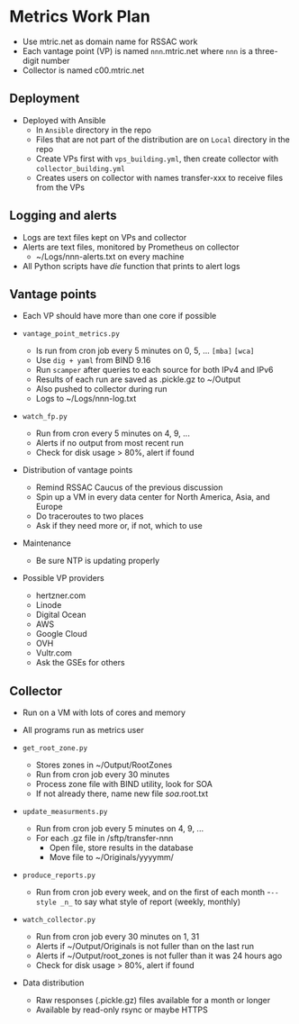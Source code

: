 # Metrics Work Plan

- Use mtric.net as domain name for RSSAC work
- Each vantage point (VP) is named `nnn`.mtric.net where `nnn` is a three-digit number
- Collector is named c00.mtric.net

## Deployment

- Deployed with Ansible
	- In `Ansible` directory in the repo
	- Files that are not part of the distribution are on `Local` directory in the repo
	- Create VPs first with `vps_building.yml`, then create collector with `collector_building.yml`
	- Creates users on collector with names transfer-xxx to receive files from the VPs

## Logging and alerts

- Logs are text files kept on VPs and collector
- Alerts are text files, monitored by Prometheus on collector
	- ~/Logs/nnn-alerts.txt on every machine
- All Python scripts have _die_ function that prints to alert logs

## Vantage points

- Each VP should have more than one core if possible

- `vantage_point_metrics.py`
	- Is run from cron job every 5 minutes on 0, 5, ... `[mba]` `[wca]`
	- Use `dig + yaml` from BIND 9.16
	- Run `scamper` after queries to each source for both IPv4 and IPv6
	- Results of each run are saved as .pickle.gz to ~/Output
	- Also pushed to collector during run
	- Logs to ~/Logs/nnn-log.txt

- `watch_fp.py`
	- Run from cron every 5 minutes on 4, 9, ...
	- Alerts if no output from most recent run
	- Check for disk usage > 80%, alert if found

- Distribution of vantage points
	- Remind RSSAC Caucus of the previous discussion
	- Spin up a VM in every data center for North America, Asia, and Europe
	- Do traceroutes to two places
	- Ask if they need more or, if not, which to use

- Maintenance
	- Be sure NTP is updating properly
	
- Possible VP providers
	- hertzner.com
	- Linode
	- Digital Ocean
	- AWS
	- Google Cloud
	- OVH
	- Vultr.com
	- Ask the GSEs for others


## Collector

- Run on a VM with lots of cores and memory
- All programs run as metrics user

- `get_root_zone.py`
	- Stores zones in ~/Output/RootZones
	- Run from cron job every 30 minutes
	- Process zone file with BIND utility, look for SOA
	- If not already there, name new file _soa_.root.txt

- `update_measurments.py`
	- Run from cron job every 5 minutes on 4, 9, ...
	- For each .gz file in /sftp/transfer-nnn
		- Open file, store results in the database
		- Move file to ~/Originals/yyyymm/

- `produce_reports.py`
	- Run from cron job every week, and on the first of each month
	-`--style _n_` to say what style of report (weekly, monthly)

- `watch_collector.py`
	- Run from cron job every 30 minutes on 1, 31
	- Alerts if ~/Output/Originals is not fuller than on the last run
	- Alerts if ~/Output/root_zones is not fuller than it was 24 hours ago
	- Check for disk usage > 80%, alert if found

- Data distribution
	- Raw responses (.pickle.gz) files available for a month or longer
	- Available by read-only rsync or maybe HTTPS
